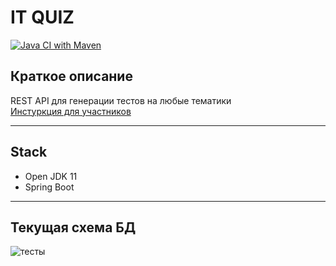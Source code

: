 # IT QUIZ
[![Java CI with Maven](https://github.com/Fr0z3Nn/it-quiz/actions/workflows/maven.yml/badge.svg?branch=master)](https://github.com/Fr0z3Nn/it-quiz/actions/workflows/maven.yml)
## Краткое описание
REST API для генерации тестов на любые тематики    
[Инстуркция для участников](CONTRIBUTING.md)
***
## Stack
- Open JDK 11
- Spring Boot
***
## Текущая схема БД
![тесты](https://i.ibb.co/MSqCPJX/2021-04-07-143054.png)
